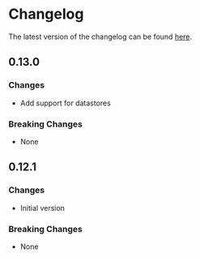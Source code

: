 # Changelog

The latest version of the changelog can be found [here](https://github.com/Azure/bicep-registry-modules/blob/main/avm/res/machine-learning-services/workspace/CHANGELOG.md).

## 0.13.0

### Changes

- Add support for datastores

### Breaking Changes

- None

## 0.12.1

### Changes

- Initial version

### Breaking Changes

- None
